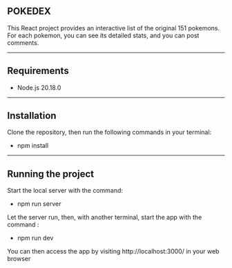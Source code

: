 ## POKEDEX

This React project provides an interactive list of the original 151 pokemons.
For each pokemon, you can see its detailed stats, and you can post comments.

---

## Requirements
- Node.js 20.18.0

---

## Installation

Clone the repository, then run the following commands in your terminal:

- npm install

---

## Running the project

Start the local server with the command: 

- npm run server

Let the server run, then, with another terminal, start the app with the command : 

- npm run dev

You can then access the app by visiting http://localhost:3000/ in your web browser